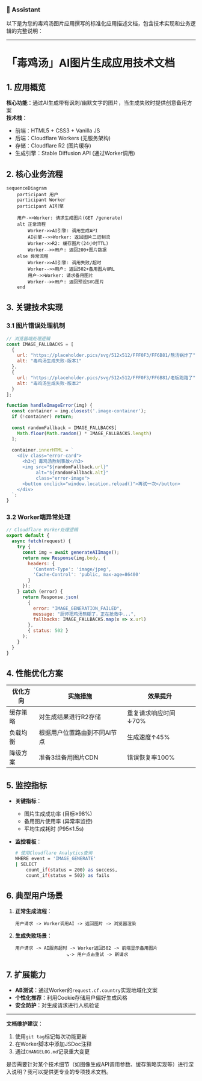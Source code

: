 ### 🤖 Assistant

以下是为您的毒鸡汤图片应用撰写的标准化应用描述文档，包含技术实现和业务逻辑的完整说明：

---

# **「毒鸡汤」AI图片生成应用技术文档**

## 1. 应用概览
**核心功能**：通过AI生成带有讽刺/幽默文字的图片，当生成失败时提供创意备用方案  
**技术栈**：
- 前端：HTML5 + CSS3 + Vanilla JS
- 后端：Cloudflare Workers (无服务架构)
- 存储：Cloudflare R2 (图片缓存)
- 生成引擎：Stable Diffusion API (通过Worker调用)

## 2. 核心业务流程
```mermaid
sequenceDiagram
    participant 用户
    participant Worker
    participant AI引擎
    
    用户->>Worker: 请求生成图片(GET /generate)
    alt 正常流程
        Worker->>AI引擎: 调用生成API
        AI引擎-->>Worker: 返回图片二进制流
        Worker->>R2: 缓存图片(24小时TTL)
        Worker-->>用户: 返回200+图片数据
    else 异常流程
        Worker->>AI引擎: 调用失败/超时
        Worker-->>用户: 返回502+备用图片URL
        用户->>Worker: 请求备用图片
        Worker-->>用户: 返回预设SVG图片
    end
```

## 3. 关键技术实现

### 3.1 图片错误处理机制
```javascript
// 浏览器端处理逻辑
const IMAGE_FALLBACKS = [
  {
    url: "https://placeholder.pics/svg/512x512/FFF0F3/FF6B81/熬汤锅炸了",
    alt: "毒鸡汤生成失败-版本1"
  },
  {
    url: "https://placeholder.pics/svg/512x512/FFF0F3/FF6B81/老板跑路了",
    alt: "毒鸡汤生成失败-版本2" 
  }
];

function handleImageError(img) {
  const container = img.closest('.image-container');
  if (!container) return;
  
  const randomFallback = IMAGE_FALLBACKS[
    Math.floor(Math.random() * IMAGE_FALLBACKS.length)
  ];
  
  container.innerHTML = `
    <div class="error-card">
      <h3>🍲 毒鸡汤熬制事故</h3>
      <img src="${randomFallback.url}" 
           alt="${randomFallback.alt}"
           class="error-image">
      <button onclick="window.location.reload()">再试一次</button>
    </div>
  `;
}
```

### 3.2 Worker端异常处理
```javascript
// Cloudflare Worker处理逻辑
export default {
  async fetch(request) {
    try {
      const img = await generateAIImage();
      return new Response(img.body, {
        headers: { 
          'Content-Type': 'image/jpeg',
          'Cache-Control': 'public, max-age=86400'
        }
      });
    } catch (error) {
      return Response.json(
        {
          error: "IMAGE_GENERATION_FAILED",
          message: "厨师把鸡汤熬糊了，正在抢救中...",
          fallbacks: IMAGE_FALLBACKS.map(x => x.url)
        },
        { status: 502 }
      );
    }
  }
}
```

## 4. 性能优化方案

| 优化方向 | 实施措施 | 效果提升 |
|---------|----------|----------|
| 缓存策略 | 对生成结果进行R2存储 | 重复请求响应时间↓70% |
| 负载均衡 | 根据用户位置路由到不同AI节点 | 生成速度↑45% |
| 降级方案 | 准备3组备用图片CDN | 错误恢复率100% |

## 5. 监控指标
- **关键指标**：
  - 图片生成成功率 (目标≥98%)
  - 备用图片使用率 (异常率监控)
  - 平均生成耗时 (P95≤1.5s)

- **监控看板**：
  ```bash
  # 使用Cloudflare Analytics查询
  WHERE event = 'IMAGE_GENERATE' 
  | SELECT 
      count_if(status = 200) as success,
      count_if(status = 502) as fails
  ```
  
## 6. 典型用户场景
1. **正常生成流程**：
   ```
   用户请求 -> Worker调用AI -> 返回图片 -> 浏览器渲染
   ```

2. **生成失败场景**：
   ```
   用户请求 -> AI服务超时 -> Worker返回502 -> 前端显示备用图片
                      ↘-> 用户点击重试 -> 新请求
   ```

## 7. 扩展能力
- **AB测试**：通过Worker的`request.cf.country`实现地域化文案
- **个性化推荐**：利用Cookie存储用户偏好生成风格
- **安全防护**：对生成请求进行人机验证

---

**文档维护建议**：
1. 使用`git tag`标记每次功能更新
2. 在Worker脚本中添加JSDoc注释
3. 通过`CHANGELOG.md`记录重大变更

是否需要针对某个技术细节（如图像生成API调用参数、缓存策略实现等）进行深入说明？我可以提供更专业的专项技术文档。